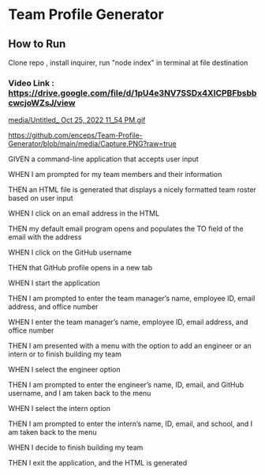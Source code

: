 # Team Profile Generator

## How to Run

Clone repo , install inquirer, run "node index" in terminal at file destination

### Video Link : https://drive.google.com/file/d/1pU4e3NV7SSDx4XlCPBFbsbbcwcjoWZsJ/view

[media/Untitled_ Oct 25, 2022 11_54 PM.gif](https://github.com/enceps/Team-Profile-Generator/blob/85c5ef6cdf6b5af73691f44ee615f1889195f2a1/media/Untitled_%20Oct%2025,%202022%2011_54%20PM.gif)

https://github.com/enceps/Team-Profile-Generator/blob/main/media/Capture.PNG?raw=true

GIVEN a command-line application that accepts user input

WHEN I am prompted for my team members and their information

THEN an HTML file is generated that displays a nicely formatted team roster based on user input

WHEN I click on an email address in the HTML

THEN my default email program opens and populates the TO field of the email with the address

WHEN I click on the GitHub username

THEN that GitHub profile opens in a new tab

WHEN I start the application

THEN I am prompted to enter the team manager’s name, employee ID, email address, and office number

WHEN I enter the team manager’s name, employee ID, email address, and office number

THEN I am presented with a menu with the option to add an engineer or an intern or to finish building my team

WHEN I select the engineer option

THEN I am prompted to enter the engineer’s name, ID, email, and GitHub username, and I am taken back to the menu

WHEN I select the intern option

THEN I am prompted to enter the intern’s name, ID, email, and school, and I am taken back to the menu

WHEN I decide to finish building my team

THEN I exit the application, and the HTML is generated
